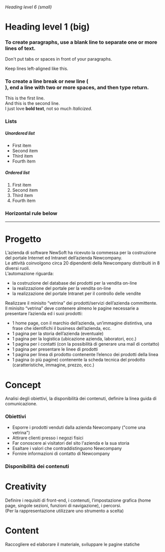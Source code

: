 ###### Heading level 6 (small)

# Heading level 1 (big)

### To create paragraphs, use a blank line to separate one or more lines of text.

Don't put tabs or spaces in front of your paragraphs.

Keep lines left-aligned like this.

### To create a line break or new line (<br>), end a line with two or more spaces, and then type return.

This is the first line.  
And this is the second line.  
I just love **bold text**, not so much *Italicized*.

### Lists

##### Unordered list

- First item
- Second item
- Third item
- Fourth item 

##### Ordered list

1. First item
2. Second item
3. Third item
4. Fourth item 

### Horizontal rule below

***

# Progetto

L’azienda di software NewSoft ha ricevuto la commessa per la costruzione del portale Internet ed Intranet dell’azienda Newcompany.  
Le attività coinvolgono circa 20 dipendenti della Newcompany distribuiti in 8 diversi ruoli.  
L’automazione riguarda:
- la costruzione del database dei prodotti per la vendita on-line
- la realizzazione del portale per la vendita on-line
- la realizzazione del portale Intranet per il controllo delle vendite

Realizzare il minisito “vetrina” dei prodotti/servizi dell’azienda committente.  
Il minisito “vetrina” deve contenere almeno le pagine necessarie a presentare l’azienda ed i suoi prodotti:
- 1 home page, con il marchio dell’azienda, un’immagine distintiva, una frase che identifichi il business dell’azienda, ecc.
- 1 pagina per la storia dell’azienda (eventuale)
- 1 pagina per la logistica (ubicazione azienda, laboratori, ecc.)
- 1 pagina per i contatti (con la possibilità di generare una mail di contatto)
- 1 pagina per presentare le linee di prodotti
- 1 pagina per linea di prodotto contenente l’elenco dei prodotti della linea
- 1 pagina (o più pagine) contenente la scheda tecnica del prodotto (caratteristiche, immagine, prezzo, ecc.)

# Concept

Analisi degli obiettivi, la disponibilità dei contenuti, definire la linea guida di comunicazione.

### Obiettivi

- Esporre i prodotti venduti dalla azienda Newcompany ("come una vetrina")
- Attirare clienti presso i negozi fisici
- Far conoscere ai visitatori del sito l'azienda e la sua storia
- Esaltare i valori che contraddistinguono Newcompany
- Fornire informazioni di contatto di Newcompany

### Disponibilità dei contenuti

# Creativity

Definire i requisiti di front-end, i contenuti, 
l’impostazione grafica (home page, singole sezioni, funzioni di navigazione), i percorsi.  
(Per la rappresentazione utilizzare uno strumento a scelta)

# Content

Raccogliere ed elaborare il materiale, sviluppare le pagine statiche